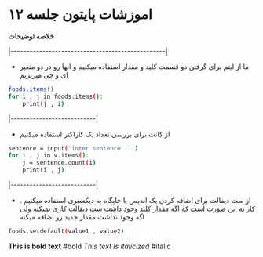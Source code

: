  #  اموزشات پایتون جلسه ۱۲ 
__خلاصه توضیحات__

|-------------------------------------------------|

* ما از ایتم برای گرفتن دو قسمت کلید و مقدار استفاده میکنیم و انها رو در دو متغیر ای و جی میریزیم

```bash
foods.items()
for i , j in foods.items():
    print(j , i)
```


|---------------------------|

* از کانت برای بررسی تعداد یک کاراکتر استفاده میکنیم

```bash
sentence = input('inter sentence : ')
for i , j in v.items():
    j = sentence.count(i)
    print(i , j)
```

|---------------------------|

* از ست دیفالت برای اضافه کردن یک اندیس یا جایگاه به دیکشنری استفاده میکنیم . کار به این صورت است که اگه مقدار کلید وجود داشت ست دیفالت کاری نمیکنه ولی اگه وجود نداشت مقدار جدید رو اضافه میکنه

```bash
foods.setdefault(value1 , value2)
```

**This is bold text**    #bold
*This text is italicized*    #italic

